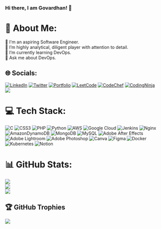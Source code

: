 ### Hi there, I am Govardhan! 👋

# 💫 About Me:
🔭 I'm an aspiring Software Engineer.<br>🤝 I’m highly analytical, diligent player with attention to detail.<br>🌱 I’m currently learning DevOps.<br>💬 Ask me about DevOps.


## 🌐 Socials:
[![LinkedIn](https://img.shields.io/badge/LinkedIn-%230077B5.svg?logo=linkedin&logoColor=white)](https://www.linkedin.com/in/govardhan-reddy-50254423a) [![Twitter](https://img.shields.io/badge/Twitter-%231DA1F2.svg?logo=Twitter&logoColor=white)](https://twitter.com/@Govardh75010004) [![Portfolio](https://img.shields.io/badge/Portfolio-%2312100E.svg)](https://gopu22.github.io) [![LeetCode](https://img.shields.io/badge/LeetCode-%23FFA116.svg?logo=leetcode&logoColor=white)](https://leetcode.com/Govardhan_B) [![CodeChef](https://img.shields.io/badge/CodeChef-%235B4638.svg?logo=codechef&logoColor=white)](https://www.codechef.com/users/govardhanb22) [![CodingNinja](https://img.shields.io/badge/CodingNinja-%232C3E50.svg?logo=codingninjas&logoColor=white)](https://www.codingninjas.com/studio/profile/govardhan_b_22) <a href="https://www.codingninjas.com/studio/profile/govardhan_b_22" target="_blank"><img src="https://img.shields.io/badge/CodingNinja-%232C3E50.svg?logo=codingninjas&logoColor=white"></a>

# 💻 Tech Stack:
![C](https://img.shields.io/badge/c-%2300599C.svg?style=plastic&logo=c&logoColor=white) ![CSS3](https://img.shields.io/badge/css3-%231572B6.svg?style=plastic&logo=css3&logoColor=white) ![PHP](https://img.shields.io/badge/php-%23777BB4.svg?style=plastic&logo=php&logoColor=white) ![Python](https://img.shields.io/badge/python-3670A0?style=plastic&logo=python&logoColor=ffdd54) ![AWS](https://img.shields.io/badge/AWS-%23FF9900.svg?style=plastic&logo=amazon-aws&logoColor=white) ![Google Cloud](https://img.shields.io/badge/Google%20Cloud-%234285F4.svg?style=plastic&logo=google-cloud&logoColor=white) ![Jenkins](https://img.shields.io/badge/jenkins-%232C5263.svg?style=plastic&logo=jenkins&logoColor=white) ![Nginx](https://img.shields.io/badge/nginx-%23009639.svg?style=plastic&logo=nginx&logoColor=white) ![AmazonDynamoDB](https://img.shields.io/badge/Amazon%20DynamoDB-4053D6?style=plastic&logo=Amazon%20DynamoDB&logoColor=white) ![MongoDB](https://img.shields.io/badge/MongoDB-%234ea94b.svg?style=plastic&logo=mongodb&logoColor=white) ![MySQL](https://img.shields.io/badge/mysql-%2300f.svg?style=plastic&logo=mysql&logoColor=white) ![Adobe After Effects](https://img.shields.io/badge/Adobe%20After%20Effects-9999FF.svg?style=plastic&logo=Adobe%20After%20Effects&logoColor=white) ![Adobe Lightroom](https://img.shields.io/badge/Adobe%20Lightroom-31A8FF.svg?style=plastic&logo=Adobe%20Lightroom&logoColor=white) ![Adobe Photoshop](https://img.shields.io/badge/adobephotoshop-%2331A8FF.svg?style=plastic&logo=adobephotoshop&logoColor=white) ![Canva](https://img.shields.io/badge/Canva-%2300C4CC.svg?style=plastic&logo=Canva&logoColor=white) 	![Figma](https://img.shields.io/badge/figma-%23F24E1E.svg?style=plastic&logo=figma&logoColor=white) ![Docker](https://img.shields.io/badge/docker-%230db7ed.svg?style=plastic&logo=docker&logoColor=white) ![Kubernetes](https://img.shields.io/badge/kubernetes-%23326ce5.svg?style=plastic&logo=kubernetes&logoColor=white) ![Notion](https://img.shields.io/badge/Notion-%23000000.svg?style=plastic&logo=notion&logoColor=white)
# 📊 GitHub Stats:
![](https://github-readme-stats.vercel.app/api?username=gopu22&theme=dark&hide_border=false&include_all_commits=false&count_private=false)<br/>
![](https://github-readme-streak-stats.herokuapp.com/?user=gopu22&theme=dark&hide_border=false)<br/>
![](https://github-readme-stats.vercel.app/api/top-langs/?username=gopu22&theme=dark&hide_border=false&include_all_commits=false&count_private=false&layout=compact)

## 🏆 GitHub Trophies
![](https://github-profile-trophy.vercel.app/?username=gopu22&theme=radical&no-frame=false&no-bg=false&margin-w=4)
